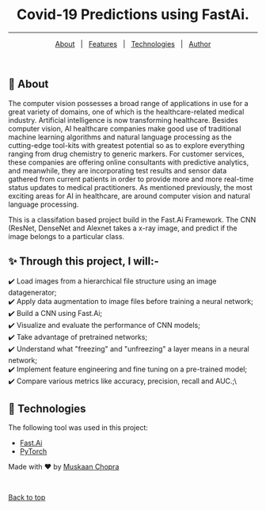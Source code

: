 

<h1 align="center">Covid-19 Predictions using FastAi.</h1>

<!-- <p align="center">
  <img alt="Github top language" src="https://img.shields.io/github/languages/top/muskaan712/Covid-Dashboard?color=56BEB8">

  <img alt="Github language count" src="https://img.shields.io/github/languages/count/muskaan712/Covid-Dashboard?color=56BEB8">

  <img alt="Repository size" src="https://img.shields.io/github/repo-size/muskaan712/Covid-Dashboard?color=56BEB8">

  <img alt="License" src="https://img.shields.io/github/license/muskaan712/Covid-Dashboard?color=56BEB8">

  <img alt="Github issues" src="https://img.shields.io/github/issues/muskaan712/Covid-Dashboard?color=56BEB8" /> 

  <img alt="Github forks" src="https://img.shields.io/github/forks/muskaan712/Covid-Dashboard?color=56BEB8" />

  <img alt="Github stars" src="https://img.shields.io/github/stars/muskaan712/Covid-Dashboard?color=56BEB8" />
</p>
 -->


<hr>

<p align="center">
  <a href="#dart-about">About</a> &#xa0; | &#xa0; 
  <a href="#sparkles-features">Features</a> &#xa0; | &#xa0;
  <a href="#rocket-technologies">Technologies</a> &#xa0; | &#xa0;
  <a href="https://github.com/muskaan712" target="_blank">Author</a>
</p>

<br>

## :dart: About ##
The computer vision possesses a broad range of applications in use for a great variety of domains, one of which is the healthcare-related medical industry. Artificial intelligence is now transforming healthcare. Besides computer vision, AI healthcare companies make good use of traditional machine learning algorithms and natural language processing as the cutting-edge tool-kits with greatest potential so as to explore everything ranging from drug chemistry to generic markers. For customer services, these companies are offering online consultants with predictive analytics, and meanwhile, they are incorporating test results and sensor data gathered from current patients in order to provide more and more real-time status updates to medical practitioners. As mentioned previously, the most exciting areas for AI in healthcare, are around computer vision and natural language processing.

This is a classifation based project build in the Fast.Ai Framework. The CNN (ResNet, DenseNet and Alexnet takes a x-ray image, and predict if the image belongs to a particular class.

## :sparkles: Through this project, I will:- ##
:heavy_check_mark: Load images from a hierarchical file structure using an image datagenerator;\
:heavy_check_mark: Apply data augmentation to image files before training a neural network;\
:heavy_check_mark: Build a CNN using Fast.Ai;\
:heavy_check_mark: Visualize and evaluate the performance of CNN models;\
:heavy_check_mark: Take advantage of pretrained networks;\
:heavy_check_mark: Understand what "freezing" and "unfreezing" a layer means in a neural network;\
:heavy_check_mark: Implement feature engineering and fine tuning on a pre-trained model;\
:heavy_check_mark: Compare various metrics like accuracy, precision, recall and AUC.;\

## :rocket: Technologies ##

The following tool was used in this project:

- [Fast.Ai](https://www.fast.ai/)
- [PyTorch](https://pytorch.org/)

Made with :heart: by <a href="https://github.com/muskaan712" target="_blank">Muskaan Chopra</a>

&#xa0;

<a href="#top">Back to top</a>

